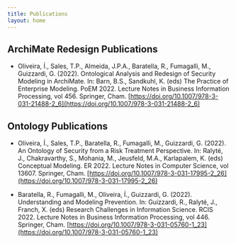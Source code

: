 ```yaml
---
title: Publications
layout: home
---
```


## ArchiMate Redesign Publications

- Oliveira, Í., Sales, T.P., Almeida, J.P.A., Baratella, R., Fumagalli, M., Guizzardi, G. (2022). Ontological Analysis and Redesign of Security Modeling in ArchiMate. In: Barn, B.S., Sandkuhl, K. (eds) The Practice of Enterprise Modeling. PoEM 2022. Lecture Notes in Business Information Processing, vol 456. Springer, Cham. [https://doi.org/10.1007/978-3-031-21488-2_6](https://doi.org/10.1007/978-3-031-21488-2_6)

## Ontology Publications

- Oliveira, Í., Sales, T.P., Baratella, R., Fumagalli, M., Guizzardi, G. (2022). An Ontology of Security from a Risk Treatment Perspective. In: Ralyté, J., Chakravarthy, S., Mohania, M., Jeusfeld, M.A., Karlapalem, K. (eds) Conceptual Modeling. ER 2022. Lecture Notes in Computer Science, vol 13607. Springer, Cham. [https://doi.org/10.1007/978-3-031-17995-2_26](https://doi.org/10.1007/978-3-031-17995-2_26)

- Baratella, R., Fumagalli, M., Oliveira, Í., Guizzardi, G. (2022). Understanding and Modeling Prevention. In: Guizzardi, R., Ralyté, J., Franch, X. (eds) Research Challenges in Information Science. RCIS 2022. Lecture Notes in Business Information Processing, vol 446. Springer, Cham. [https://doi.org/10.1007/978-3-031-05760-1_23](https://doi.org/10.1007/978-3-031-05760-1_23)